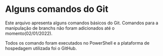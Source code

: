 # Alguns comandos do Git

Este arquivo apresenta alguns comandos básicos do Git. Comandos para a manipulação de branchs não foram
adicionados até o momento(02/01/2022).

Todos os comando foram executados no PowerShell e a plataforma de hospedagem utilizada foi o GitHub.